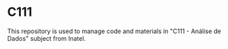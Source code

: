 # C111
This repository is used to manage code and materials in "C111 - Análise de Dados" subject from Inatel.
